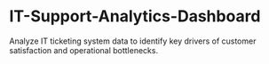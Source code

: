 # IT-Support-Analytics-Dashboard
Analyze IT ticketing system data to identify key drivers of customer satisfaction and operational bottlenecks.
